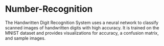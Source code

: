# Number-Recognition
The Handwritten Digit Recognition System uses a neural network to classify scanned images of handwritten digits with high accuracy. It is trained on the MNIST dataset and provides visualizations for accuracy, a confusion matrix, and sample images.
